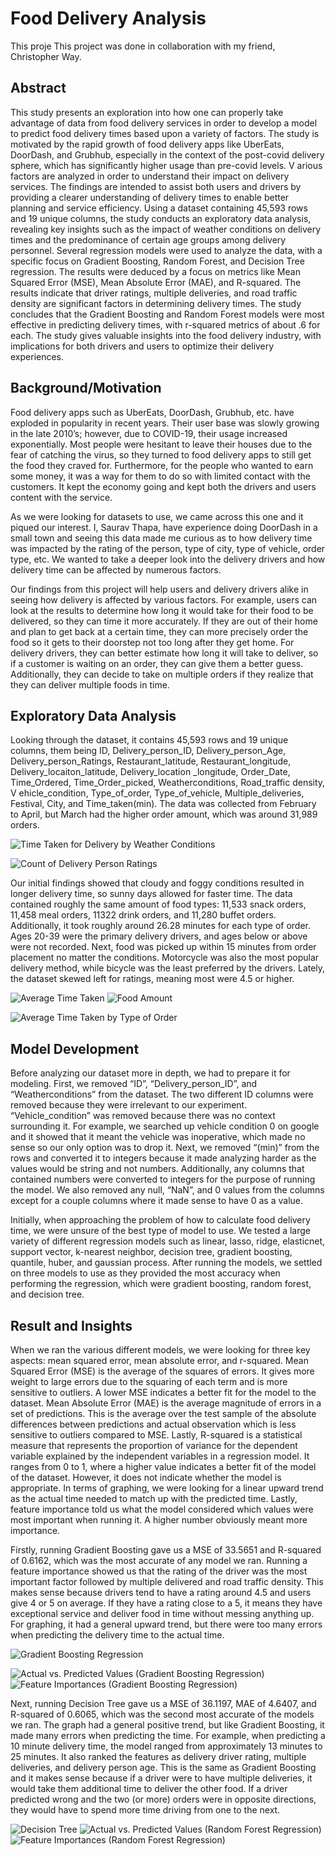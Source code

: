 # Food Delivery Analysis

This proje
This project was done in collaboration with my friend, Christopher Way.


## Abstract

This study presents an exploration into how one can properly take advantage of data from food delivery services in order to develop a model to predict food delivery times based upon a variety of factors. The study is motivated by the rapid growth of food delivery apps like UberEats, DoorDash, and Grubhub, especially in the context of the post-covid delivery sphere, which has significantly higher usage than pre-covid levels. V arious factors are analyzed in order to understand their impact on delivery services. The findings are intended to assist both users and drivers by providing a clearer understanding of delivery times to enable better planning and service efficiency. Using a dataset containing 45,593 rows and 19 unique columns, the study conducts an exploratory data analysis, revealing key insights such as the impact of weather conditions on delivery times and the predominance of certain age groups among delivery personnel. Several regression models were used to analyze the data, with a specific focus on Gradient Boosting, Random Forest, and Decision Tree regression. The results were deduced by a focus on metrics like Mean Squared Error (MSE), Mean Absolute Error (MAE), and R-squared. The results indicate that driver ratings, multiple deliveries, and road traffic density are significant factors in determining delivery times. The study concludes that the Gradient Boosting and Random Forest models were most effective in predicting delivery times, with r-squared metrics of about .6 for each. The study gives valuable insights into the food delivery industry, with implications for both drivers and users to optimize their delivery experiences.

## Background/Motivation

Food delivery apps such as UberEats, DoorDash, Grubhub, etc. have exploded in popularity in recent years. Their user base was slowly growing in the late 2010’s; however, due to COVID-19, their usage increased exponentially. Most people were hesitant to leave their houses due to the fear of catching the virus, so they turned to food delivery apps to still get the food they craved for. Furthermore, for the people who wanted to earn some money, it was a way for them to do so with limited contact with the customers. It kept the economy going and kept both the drivers and users content with the service.

As we were looking for datasets to use, we came across this one and it piqued our interest. I, Saurav Thapa, have experience doing DoorDash in a small town and seeing this data made me curious as to how delivery time was impacted by the rating of the person, type of city, type of vehicle, order type, etc. We wanted to take a deeper look into the delivery drivers and how delivery time can be affected by numerous factors.

Our findings from this project will help users and delivery drivers alike in seeing how delivery is affected by various factors. For example, users can look at the results to determine how long it would take for their food to be delivered, so they can time it more accurately. If they are out of their home and plan to get back at a certain time, they can more precisely order the food so it gets to their doorstep not too long after they get home. For delivery drivers, they can better estimate how long it will take to deliver, so if a customer is waiting on an order, they can give them a better guess. Additionally, they can decide to take on multiple orders if they realize that they can deliver multiple foods in time.

## Exploratory Data Analysis

Looking through the dataset, it contains 45,593 rows and 19 unique columns, them being ID, Delivery_person_ID, Delivery_person_Age, Delivery_person_Ratings, Restaurant_latitude, Restaurant_longitude, Delivery_locaiton_latitude, Delivery_location _longitude, Order_Date, Time_Ordered, Time_Order_picked, Weatherconditions, Road_traffic density, V ehicle_condition, Type_of_order, Type_of_vehicle, Multiple_deliveries, Festival, City, and Time_taken(min). The data was collected from February to April, but March had the higher order amount, which was around 31,989 orders.

![Time Taken for Delivery by Weather Conditions](https://github.com/sauthh/food-delivery-analysis/blob/f4da883c805464211b981c9db3de161a991f0a09/Figures/figure1.png)

![Count of Delivery Person Ratings](https://github.com/sauthh/food-delivery-analysis/blob/c1f1fc56379c9f84c319d1f960306f53d936f642/Figures/figure2.png)

Our initial findings showed that cloudy and foggy conditions resulted in longer delivery time, so sunny days allowed for faster time. The data contained roughly the same amount of food types: 11,533 snack orders, 11,458 meal orders, 11322 drink orders, and 11,280 buffet orders. Additionally, it took roughly around 26.28 minutes for each type of order. Ages 20-39 were the primary delivery drivers, and ages below or above were not recorded. Next, food was picked up within 15 minutes from order placement no matter the conditions. Motorcycle was also the most popular delivery method, while bicycle was the least preferred by the drivers. Lately, the dataset skewed left for ratings, meaning most were 4.5 or higher.

![Average Time Taken](https://github.com/sauthh/food-delivery-analysis/blob/2eba44134d0fa6cb788f51bd41f91937b981baf5/Figures/figure3.png) ![Food Amount](https://github.com/sauthh/food-delivery-analysis/blob/2eba44134d0fa6cb788f51bd41f91937b981baf5/Figures/figure4.png)

![Average Time Taken by Type of Order](https://github.com/sauthh/food-delivery-analysis/blob/2eba44134d0fa6cb788f51bd41f91937b981baf5/Figures/figure5.png)

## Model Development

Before analyzing our dataset more in depth, we had to prepare it for modeling. First, we removed “ID”, “Delivery_person_ID”, and “Weatherconditions” from the dataset. The two different ID columns were removed because they were irrelevant to our experiment. “Vehicle_condition” was removed because there was no context surrounding it. For example, we searched up vehicle condition 0 on google and it showed that it meant the vehicle was inoperative, which made no sense so our only option was to drop it. Next, we removed “(min)” from the rows and converted it to integers because it made analyzing harder as the values would be string and not numbers. Additionally, any columns that contained numbers were converted to integers for the purpose of running the model. We also removed any null, “NaN”, and 0 values from the columns except for a couple columns where it made sense to have 0 as a value.

Initially, when approaching the problem of how to calculate food delivery time, we were unsure of the best type of model to use. We tested a large variety of different regression models such as linear, lasso, ridge, elasticnet, support vector, k-nearest neighbor, decision tree, gradient boosting, quantile, huber, and gaussian process. After running the models, we settled on three models to use as they provided the most accuracy when performing the regression, which were gradient boosting, random forest, and decision tree.

## Result and Insights

When we ran the various different models, we were looking for three key aspects: mean squared error, mean absolute error, and r-squared. Mean Squared Error (MSE) is the average of the squares of errors. It gives more weight to large errors due to the squaring of each term and is more sensitive to outliers. A lower MSE indicates a better fit for the model to the dataset. Mean Absolute Error (MAE) is the average magnitude of errors in a set of predictions. This is the average over the test sample of the absolute differences between predictions and actual observation which is less sensitive to outliers compared to MSE. Lastly, R-squared is a statistical measure that represents the proportion of variance for the dependent variable explained by the independent variables in a regression model. It ranges from 0 to 1, where a higher value indicates a better fit of the model of the dataset. However, it does not indicate whether the model is appropriate. In terms of graphing, we were looking for a linear upward trend as the actual time needed to match up with the predicted time. Lastly, feature importance told us what the model considered which values were most important when running it. A higher number obviously meant more importance. 

Firstly, running Gradient Boosting gave us a MSE of 33.5651 and R-squared of 0.6162, which was the most accurate of any model we ran. Running a feature importance showed us that the rating of the driver was the most important factor followed by multiple delivered and road traffic density. This makes sense because drivers tend to have a rating around 4.5 and users give 4 or 5 on average. If they have a rating close to a 5, it means they have exceptional service and deliver food in time without messing anything up. For graphing, it had a general upward trend, but there were too many errors when predicting the delivery time to the actual time.

![Gradient Boosting Regression](https://github.com/sauthh/food-delivery-analysis/blob/2eba44134d0fa6cb788f51bd41f91937b981baf5/Figures/figure6.png)

![Actual vs. Predicted Values (Gradient Boosting Regression)](https://github.com/sauthh/food-delivery-analysis/blob/51ea2acae123545514f0633d2b056c6277ae9eba/Figures/figure7.png) ![Feature Importances (Gradient Boosting Regression)](https://github.com/sauthh/food-delivery-analysis/blob/51ea2acae123545514f0633d2b056c6277ae9eba/Figures/figure8.png)

Next, running Decision Tree gave us a MSE of 36.1197, MAE of 4.6407, and R-squared of 0.6065, which was the second most accurate of the models we ran. The graph had a general positive trend, but like Gradient Boosting, it made many errors when predicting the time. For example, when predicting a 10 minute delivery time, the model ranged from approximately 13 minutes to 25 minutes. It also ranked the features as delivery driver rating, multiple deliveries, and delivery person age. This is the same as Gradient Boosting and it makes sense because if a driver were to have multiple deliveries, it would take them additional time to deliver the other food. If a driver predicted wrong and the two (or more) orders were in opposite directions, they would have to spend more time driving from one to the next.

![Decision Tree](https://github.com/sauthh/food-delivery-analysis/blob/51ea2acae123545514f0633d2b056c6277ae9eba/Figures/figure9.png)
![Actual vs. Predicted Values (Random Forest Regression)](https://github.com/sauthh/food-delivery-analysis/blob/51ea2acae123545514f0633d2b056c6277ae9eba/Figures/figure10.png) ![Feature Importances (Random Forest Regression)](https://github.com/sauthh/food-delivery-analysis/blob/51ea2acae123545514f0633d2b056c6277ae9eba/Figures/figure11.png)

